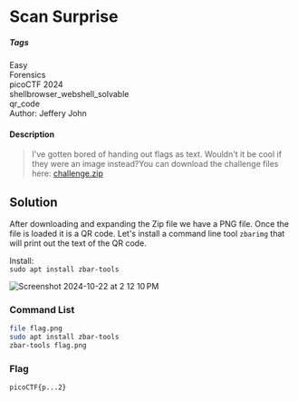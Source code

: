 # Scan Surprise
##### Tags
Easy\
Forensics\
picoCTF 2024\
shellbrowser_webshell_solvable\
qr_code\
Author: Jeffery John
#### Description
> I've gotten bored of handing out flags as text. Wouldn't it be cool if they were an image instead?You can download the challenge files here: [challenge.zip](https://artifacts.picoctf.net/c_atlas/2/challenge.zip)
## Solution
After downloading and expanding the Zip file we have a PNG file.  Once the file is loaded it is a QR code.  Let's install a command line tool `zbarimg` that will print out the text of the QR code.

Install:\
`sudo apt install zbar-tools`

![Screenshot 2024-10-22 at 2 12 10 PM](https://github.com/user-attachments/assets/36235a8a-3b71-41ed-aa59-0dc667774364)

### Command List
```bash
file flag.png
sudo apt install zbar-tools
zbar-tools flag.png
```

### Flag
`picoCTF{p...2}`
